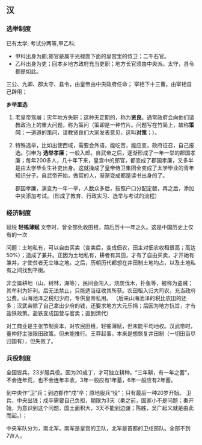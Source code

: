 


## 汉
### 选举制度

已有太学;
考试分两等,甲乙科;
- 甲科出身为郎;郎官是属于光禄勋下面的皇宫里的侍卫；二千石官。
- 乙科出身为吏；回本乡地方政府充当吏职；地方长官须由中央派。太守，县令都是如此。

三公、九卿、郡太守、县令，由皇帝由中央政府任命；
宰相下十三曹，由宰相自己辟用；


**乡举里选**
1. 老皇帝驾崩；灾年地方失职；这种无定期的，称为**贤良**。通常政府会向他们请教政治上的重大问题，称为策问（策即是一种竹片。问题写在竹简上，故称**策问**；一道道的策问，请教贤良们大家发表意见，这叫**对策**；）。
2. 特殊选举，比如出使西域，需要会外语，能吃苦，能应变，政府征召，自己报选。引申为 **选举孝廉**；一般入郎。自武帝之后，逐渐形成了一年一举的郡国孝廉；每年200多人，几十年下来，皇宫中的郎官，都变成了郡国孝廉，又多半是由太学毕业生补吏出身。这就操成了皇帝侍卫集团全变成了太学毕业的青年知识分子。自武帝开始，做官的人，渐渐变成都是读书出身的了。
   
   郡国孝廉，演变为一年一举，人数众多后，按照户口分配定额，再之后，添加中央添加考试。（形成了教育、行政实习、选举与考试的流程）


### 经济制度

赋税
**轻徭薄赋**
文帝时，曾全部免收田租，前后历十一年之久。这是中国历史上仅有的一次

问题：土地私有，可以自由买卖（变卖后，变成佃农，田主对佃农收租很高；高达50%）；造成了兼并。正因为土地私有，耕者有其田，才有了自由买卖，才开始有兼并，才使贫者无立锥之地。之后，历朝历代都想在井田制土地均占，以及土地私有之间找到平衡。

非全属耕地（山，树林，湖等），民间会闯入，烧炭伐木，扑鱼等，被称为盗贼；其牟利为奸利。后无法禁止，只能适当征收其所获。农田租入归大司农，充当政府公费。山海池泽之税归少府，专供皇帝私用。
（后来山海池泽的税比农田的还多；汉武帝除了自己拿出少府的钱，还要求地方大元乐捐；后因为地方抗旨，才有盐铁政策。盐铁变成国营与官卖；直到清代）

对工商业是主张节制资本，对农民田租，轻徭薄赋，但未能平均地权。汉武帝时，董仲舒主张限田政策。但未能推行。王莽起事，本来是想恢复井田制（一切田亩尽归国有），但失败了。


### 兵役制度

全国皆兵。23岁服兵役。因为20成丁，才可独立耕种。“三年耕，有一年之蓄”，不会连年荒，也不会连年丰收，3年一般应有1年蓄，6年一般应有2年蓄。

到中央作“卫”兵；到边郡作“戍”卒；原地服兵“役”；只有最后一种20岁开始。
卫兵，中央出钱；戍卒需要自己负担，期限为3天（秦之前，国家小不是问题；秦开始，为意识到这个问题，国土面积大，3天不能到边疆；陈胜，吴广起义就是由此而起。）；

中央军队分为，南北军。南军是皇宫的卫队，北军是首都的卫戍部队。全部不到7W人。











